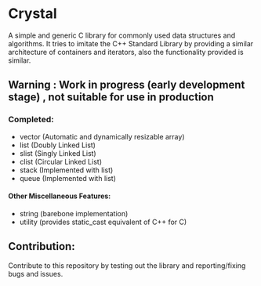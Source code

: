 # Crystal
A simple and generic C library for commonly used data structures and algorithms.
It tries to imitate the C++ Standard Library by providing a similar architecture of containers and iterators, also the functionality provided is similar.

## Warning : Work in progress (early development stage) , not suitable for use in production
### Completed:
+ vector          (Automatic and dynamically resizable array)
+ list            (Doubly Linked List)
+ slist           (Singly Linked List)
+ clist	          (Circular Linked List)
+ stack	          (Implemented with list)
+ queue	          (Implemented with list)

#### Other Miscellaneous Features:
+ string	(barebone implementation)
+ utility	(provides static_cast equivalent of C++ for C)


## Contribution:
Contribute to this repository by testing out the library and reporting/fixing bugs and issues.

